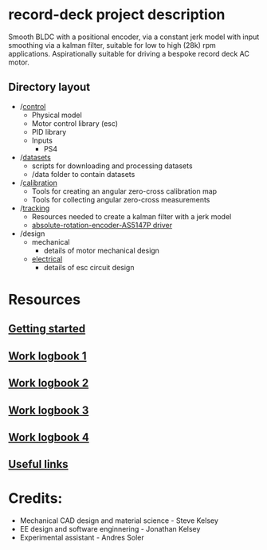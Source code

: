 # record-deck project description

Smooth BLDC with a positional encoder, via a constant jerk model with input smoothing via a kalman filter, suitable for low to high (28k) rpm applications. Aspirationally suitable for driving a bespoke record deck AC motor.

## Directory layout

- /[control](control)
    - Physical model
    - Motor control library (esc)
    - PID library
    - Inputs
        - PS4
- /[datasets](datasets)
    - scripts for downloading and processing datasets
    - /data
        folder to contain datasets
- /[calibration](calibration)
    - Tools for creating an angular zero-cross calibration map
    - Tools for collecting angular zero-cross measurements
- /[tracking](tracking)
    - Resources needed to create a kalman filter with a jerk model
    - [absolute-rotation-encoder-AS5147P driver](tracking/absolute-rotation-encoder-AS5147P)
- /design
    - mechanical
        - details of motor mechanical design
    - [electrical](./design/electrical)
        - details of esc circuit design

# Resources

## [Getting started](GETTING-STARTED.md)
## [Work logbook 1](resources/log.pdf)
## [Work logbook 2](resources/log2.pdf)
## [Work logbook 3](resources/log3.pdf)
## [Work logbook 4](resources/log4.pdf)
## [Useful links](USEFUL-LINKS.md)

# Credits:
- Mechanical CAD design and material science - Steve Kelsey
- EE design and software enginnering - Jonathan Kelsey
- Experimental assistant - Andres Soler


